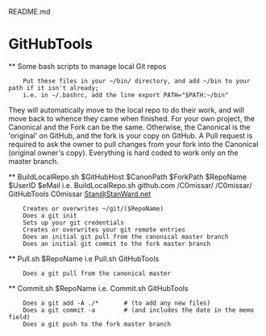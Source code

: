 README.md
# GitHubTools

** Some bash scripts to manage local Git repos

		Put these files in your ~/bin/ directory, and add ~/bin to your path if it isn't already;
		i.e. in ~/.bashrc, add the line export PATH="$PATH:~/bin"

They will automatically move to the local repo to do their work, and will move back to whence they came when finished.
For your own project, the Canonical and the Fork can be the same.
Otherwise, the Canonical is the 'original' on GitHub, and the fork is your copy on GitHub.
A Pull request is required to ask the owner to pull changes from your fork into the Canonical (original owner's copy).
Everything is hard coded to work only on the master branch.

**		BuildLocalRepo.sh $GitHubHost $CanonPath $ForkPath $RepoName $UserID $eMail
i.e.	BuildLocalRepo.sh github.com /C0missar/ /C0missar/ GitHubTools C0missar Stan@StanWard.net 

		Creates or overwrites ~/git/($RepoName)
		Does a git init
		Sets up your git credentials
		Creates or overwrites your git remote entries
		Does an initial git pull from the canonical master branch
		Does an initial git commit to the fork master branch

**		Pull.sh $RepoName
i.e 	Pull.sh GitHubTools

		Does a git pull from the canonical master

**		Commit.sh $RepoName
i.e.	Commit.sh GitHubTools

		Does a git add -A ./*		# (to add any new files)
		Does a git commit -a		# (and includes the date in the memo field)
		Does a git push to the fork master branch
